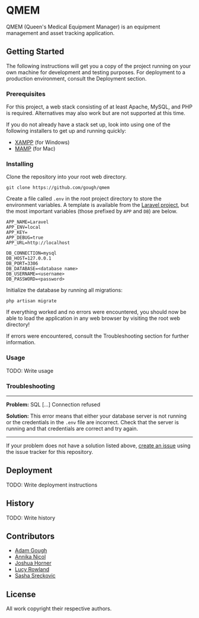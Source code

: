 # QMEM

QMEM (Queen's Medical Equipment Manager) is an equipment management and asset tracking application.

## Getting Started

The following instructions will get you a copy of the project running on your own machine for development and testing purposes. For deployment to a production environment, consult the Deployment section.

### Prerequisites

For this project, a web stack consisting of at least Apache, MySQL, and PHP is required. Alternatives may also work but are not supported at this time.

If you do not already have a stack set up, look into using one of the following installers to get up and running quickly:
- [XAMPP](https://www.apachefriends.org/index.html) (for Windows)
- [MAMP](https://www.mamp.info/en/) (for Mac)

### Installing

Clone the repository into your root web directory.
```
git clone https://github.com/gough/qmem
```

Create a file called `.env` in the root project directory to store the environment variables. A template is available from the [Laravel project](https://raw.githubusercontent.com/laravel/laravel/master/.env.example), but the most important variables (those prefixed by `APP` and `DB`) are below.
```
APP_NAME=Laravel
APP_ENV=local
APP_KEY=
APP_DEBUG=true
APP_URL=http://localhost

DB_CONNECTION=mysql
DB_HOST=127.0.0.1
DB_PORT=3306
DB_DATABASE=<database name>
DB_USERNAME=<username>
DB_PASSWORD=<password>
```

Initialize the database by running all migrations:
```
php artisan migrate
```

If everything worked and no errors were encountered, you should now be able to load the application in any web browser by visiting the root web directory!

If errors were encountered, consult the Troubleshooting section for further information.

### Usage

TODO: Write usage

### Troubleshooting

---

**Problem:** SQL [...] Connection refused

**Solution:** This error means that either your database server is not running or the credentials in the `.env` file are incorrect. Check that the server is running and that credentials are correct and try again.

---

If your problem does not have a solution listed above, [create an issue](https://github.com/gough/qmem/issues) using the issue tracker for this repository. 

## Deployment

TODO: Write deployment instructions

## History

TODO: Write history

## Contributors

- [Adam Gough](https://github.com/gough)
- [Annika Nicol](https://github.com/getitdon)
- [Joshua Horner](https://github.com/WalkingInCircles)
- [Lucy Rowland](https://github.com/lucyrowland)
- [Sasha Sreckovic](https://github.com/ssreckovic)

## License

All work copyright their respective authors.
